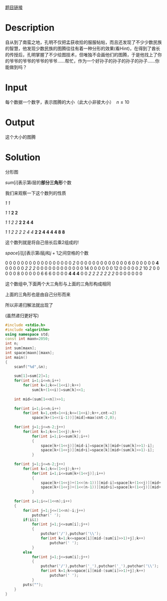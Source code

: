 [题目链接](https://oj.jdfz.com.cn/oldoj/problem.php?id=1325)

# Description

自从到了南蛮之地，孔明不仅把孟获收拾的服服帖帖，而且还发现了不少少数民族的智慧，他发现少数民族的图腾往往有着一种分形的效果(看Hint)，在得到了酋长的传授后，孔明掌握了不少绘图技术，但唯独不会画他们的图腾，于是他找上了你的爷爷的爷爷的爷爷的爷爷……帮忙，作为一个好孙子的孙子的孙子的孙子……你能做到吗？

# Input

每个数据一个数字，表示图腾的大小（此大小非彼大小）  $n\le 10$

# Output

这个大小的图腾
# Solution

分形图

$sum[i]$表示第$i$层的**部分三角形**个数

我们来观察一下这个数列的性质

*1 1*

*1 1* **2 2**

*1 1 2 2* **2 2 4 4**

*1 1 2 2 2 2 4 4* **2 2 4 4 4 4 8 8**

这个数列就是将自己倍长后乘2组成的!

$space[i][j]$表示第$i$层$j$和$j+1$之间空格的个数

 0  0  0  0  0  0  0 
 0  0  0  0  0  0  0 
 0  0  0  *2*  0  0  0 
 0  0  0  0  0  0  0 
 0  0  0  6  0  0  0 
 0  0  0  **4**  0  0  0 
 0  0  *2  2  2*  0  0 
 0  0  0  0  0  0  0 
 0  0  0 14  0  0  0 
 0  0  0 12  0  0  0 
 0  0  *2* 10  *2*  0  0 
 0  0  0  8  0  0  0 
 0  0  6  6  6  0  0 
 0  0  **4  4  4**  0  0 
 *2  2  2  2  2  2  2*
 0  0  0  0  0  0  0 

这个数组中,下面两个大三角形与上面的三角形构成相同

上面的三角形也是由自己分形而来

所以非递归解法就出现了

(虽然递归更好写)

``` c++
#include <stdio.h>
#include <algorithm>
using namespace std;
const int maxn=2050;
int n;
int sum[maxn];
int space[maxn][maxn];
int main()
{
	scanf("%d",&n);
	
	sum[1]=sum[2]=1;
	for(int i=1;i<=n;i++)
		for(int k=1;k<=(1<<i);k++)
			sum[k+(1<<i)]=sum[k]<<1;
	
	int mid=(sum[1<<n])>>1;
	
	for(int i=1;i<=n;i++)
		for(int k=1,cnt=1<<i;k<=(1<<i);k++,cnt-=2)
			space[k+(1<<(i-1))][mid]=max(cnt-2,0);
	
	for(int j=1;j<=n-2;j++)
		for(int k=1;k<=(1<<j);k++)
			for(int i=1;i<=sum[k];i++)
			{
				space[k+(1<<j)][mid-i]=space[k][mid+(sum[k]>>1)-i];
				space[k+(1<<j)][mid+i]=space[k][mid+(sum[k]>>1)-i];
			}
	
	for(int j=1;j<=n-2;j++)
		for(int k=1;k<=(1<<j);k++)
			for(int i=1;i<=sum[k+(1<<j)];i++)
			{
				space[k+(1<<j)+(1<<(n-1))][mid-i]=space[k+(1<<j)][mid+(sum[k+(1<<j)]>>1)-i];
				space[k+(1<<j)+(1<<(n-1))][mid+i]=space[k+(1<<j)][mid+(sum[k+(1<<j)]>>1)-i];
			}			
			
	for(int i=1;i<=(1<<n);i++)
	{
		for(int j=1;j<=(1<<n)-i;j++)
			putchar(' ');
		if(i&1)
			for(int j=1;j<=sum[i];j++)
			{
				putchar('/'),putchar('\\');
				for(int k=1;k<=space[i][mid-(sum[i]>>1)+j];k++)
					putchar(' ');
			}
		else
			for(int j=1;j<=sum[i];j++)
			{
				putchar('/'),putchar('_'),putchar('_'),putchar('\\');
				for(int k=1;k<=space[i][mid-(sum[i]>>1)+j];k++)
					putchar(' ');
			}
		puts("");
	}
}
```


